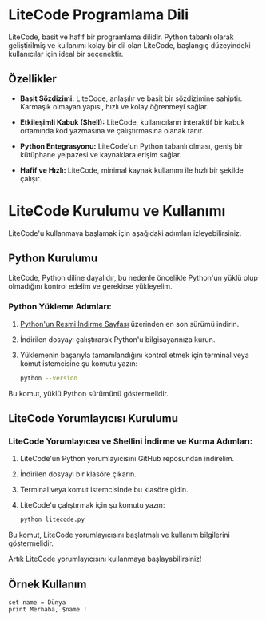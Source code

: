 # LiteCode Programlama Dili

LiteCode, basit ve hafif bir programlama dilidir. Python tabanlı olarak geliştirilmiş ve kullanımı kolay bir dil olan LiteCode, başlangıç düzeyindeki kullanıcılar için ideal bir seçenektir.

## Özellikler

- **Basit Sözdizimi:** LiteCode, anlaşılır ve basit bir sözdizimine sahiptir. Karmaşık olmayan yapısı, hızlı ve kolay öğrenmeyi sağlar.

- **Etkileşimli Kabuk (Shell):** LiteCode, kullanıcıların interaktif bir kabuk ortamında kod yazmasına ve çalıştırmasına olanak tanır.

- **Python Entegrasyonu:** LiteCode'un Python tabanlı olması, geniş bir kütüphane yelpazesi ve kaynaklara erişim sağlar.

- **Hafif ve Hızlı:** LiteCode, minimal kaynak kullanımı ile hızlı bir şekilde çalışır.

# LiteCode Kurulumu ve Kullanımı

LiteCode'u kullanmaya başlamak için aşağıdaki adımları izleyebilirsiniz.

## Python Kurulumu

LiteCode, Python diline dayalıdır, bu nedenle öncelikle Python'un yüklü olup olmadığını kontrol edelim ve gerekirse yükleyelim.

### Python Yükleme Adımları:

1. [Python'un Resmi İndirme Sayfası](https://www.python.org/downloads/) üzerinden en son sürümü indirin.

2. İndirilen dosyayı çalıştırarak Python'u bilgisayarınıza kurun.

3. Yüklemenin başarıyla tamamlandığını kontrol etmek için terminal veya komut istemcisine şu komutu yazın:

   ```bash
   python --version
Bu komut, yüklü Python sürümünü göstermelidir.

## LiteCode Yorumlayıcısı Kurulumu

### LiteCode Yorumlayıcısı ve Shellini İndirme ve Kurma Adımları:

1. LiteCode'un Python yorumlayıcısını GitHub reposundan indirelim.

2. İndirilen dosyayı bir klasöre çıkarın.

3. Terminal veya komut istemcisinde bu klasöre gidin.

4. LiteCode'u çalıştırmak için şu komutu yazın:

    ```bash
   python litecode.py

Bu komut, LiteCode yorumlayıcısını başlatmalı ve kullanım bilgilerini göstermelidir.

Artık LiteCode yorumlayıcısını kullanmaya başlayabilirsiniz!

## Örnek Kullanım

```litecode
set name = Dünya
print Merhaba, $name !
